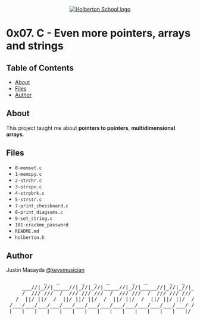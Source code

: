 <p align="center">
  <a href=#>
    <img src="https://intranet.hbtn.io/assets/holberton-logo-full-black-157ccfa3d2134776c1e3f78c0fe682968e8848b64fcacc6187976044f75f35a8.png" alt="Holberton School logo">
  </a>
</p>

# 0x07. C - Even more pointers, arrays and strings

## Table of Contents
* [About](#about)
* [Files](#files)
* [Author](#author)

## About
This project taught me about **pointers to pointers**, **multidimensional arrays**.

## Files
* `0-memset.c`
* `1-memcpy.c`
* `2-strchr.c`
* `3-strspn.c`
* `4-strpbrk.c`
* `5-strstr.c`
* `7-print_chessboard.c`
* `8-print_diagsums.c`
* `9-set_string.c`
* `101-crackme_password`
* `README.md`
* `holberton.h`

## Author
Justin Masayda [@keysmusician](https://github.com/keysmusician)
<pre align="center">
            _   _       _   _   _       _   _       _   _   _
     ___//|_//|_____//|_//|_//|_____//|_//|_____//|_//|_//|___
     /  /// ///  /  /// /// ///  /  /// ///  /  /// /// ///  / |
   /  ||/ ||/  /  ||/ ||/ ||/  /  ||/ ||/  /  ||/ ||/ ||/  / /
 /___/___/___/___/___/___/___/___/___/___/___/___/___/___/ /
|___|___|___|___|___|___|___|___|___|___|___|___|___|___|/
</pre>
<p><span style="font-family: 'Lucida Console'; line-height: 14px; font-size: 14px; display: inline-block;">&nbsp;</span></p>

